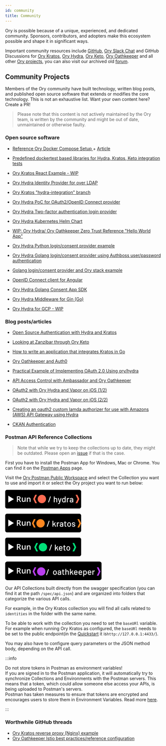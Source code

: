 ```yaml
---
id: community
title: Community
---
```


Ory is possible because of a unique, experienced, and dedicated community.
Sponsors, contributors, and adopters make this ecosystem possible and shape it
in significant ways.

Important community resources include [GitHub](https://github.com/ory),
[Ory Slack Chat](https://slack.ory.sh/) and GitHub Discussions for
[Ory Kratos](https://github.com/ory/kratos/discussions),
[Ory Hydra](https://github.com/ory/hydra/discussions),
[Ory Keto](https://github.com/ory/oathkeeper/discussions),
[Ory Oathkeeper](https://github.com/ory/oathkeeper/discussions) and all other
[Ory projects](https://github.com/ory/meta/discussions), you can also visit our
archived old [forum](https://community.ory.sh/).

## Community Projects

Members of the Ory community have built technology, written blog posts, and
published open source software that extends or modifies the core technology.
This is not an exhaustive list.
 Want your own content here? Create a PR!

> Please note that this content is not actively maintained by the Ory team, is
> written by the community and might be out of date, unmaintained or otherwise
> faulty.

### Open source software

- [Reference Ory Docker Compose Setup ](https://github.com/radekg/ory-reference-compose) +
  [Article](https://gruchalski.com/posts/2021-04-10-ory-reference-docker-compose-and-thoughts-on-the-platform/)
- [Predefined dockertest based libraries for Hydra, Kratos, Keto integration tests](https://github.com/radekg/app-kit-orytest)
- [Ory Kratos React Example - WIP](https://github.com/realStandal/kratos-react-example)
- [Ory Hydra Identity Provider for over LDAP](https://github.com/i-core/werther)
- [Ory Kratos "hydra-integration" branch](https://github.com/ory/kratos-selfservice-ui-node/tree/hydra-integration-2021)
- [Ory Hydra PoC for OAuth2/OpenID Connect provider](https://git.dittberner.info/jan/hydra_oidc_poc)
- [Ory Hydra Two-factor authentication login provider](https://github.com/epandurski/hydra_login2f)
- [Ory Hydra Kubernetes Helm Chart](https://github.com/kubernetes/charts/pull/1022)
- [WIP: Ory Hydra/ Ory Oathkeeper Zero Trust Reference "Hello World App"](https://github.com/JasonCubic/oathkeeper_hydra_reverse_proxy)

- [Ory Hydra Python login/consent provider example](https://github.com/westphahl/hydra-login-consent-python)
- [Ory Hydra Golang login/consent provider using Authboss user/password authentication](https://github.com/nbycomp/login-consent)
- [Golang login/consent provider and Ory stack example](https://github.com/piensa/logico)
- [OpenID Connect client for Angular](https://git.webmeisterei.com/minadmin/js-oidc)
- [Ory Hydra Golang Consent App SDK](https://github.com/janekolszak/idp)
- [Ory Hydra Middleware for Gin (Go)](https://github.com/janekolszak/gin-hydra)
- [Ory Hydra for GCP - WIP](https://github.com/someone1/hydra-gcp)

### Blog posts/articles

- [Open Source Authentication with Hydra and Kratos](https://blog.px.dev/open-source-auth/ossauth/)
- [Looking at Zanzibar through Ory Keto](https://gruchalski.com/posts/2021-04-11-looking-at-zanzibar-through-ory-keto/)
- [How to write an application that integrates Kratos in Go](https://stories.abletech.nz/integrating-third-party-provider-kratos-f5514b53af66)
- [Ory Oathkeeper and Auth0](https://blog.commit.dev/articles/open-source-sundays-building-a-user-management-solution-using-ory-oathkeeper-and-auth0)
- [Practical Example of Implementing OAuth 2.0 Using ory/hydra](https://yusufs.medium.com/practical-example-of-implementing-oauth-2-0-using-ory-hydra-fbaa2765d94f)

- [API Access Control with Ambassador and Ory Oathkeeper](https://blog.getambassador.io/part-2-api-access-control-and-authentication-with-kubernetes-ambassador-and-ory-oathkeeper-q-a-127fa57f6332?utm_content=76739953&utm_medium=social&utm_source=twitter)
- [OAuth2 with Ory Hydra and Vapor on iOS (1/2)](https://medium.com/12plus1/oauth2-with-ory-hydra-vapor-3-and-ios-12-ca0e61c28f5a)
- [OAuth2 with Ory Hydra and Vapor on iOS (2/2)](https://medium.com/12plus1/oauth2-implementation-with-ory-hydra-vapor-3-and-ios-12-d1fe688a5479)
- [Creating an oauth2 custom lamda authorizer for use with Amazons (AWS) API Gateway using Hydra](https://blogs.edwardwilde.com/2017/01/12/creating-an-oauth2-custom-lamda-authorizer-for-use-with-amazons-aws-api-gateway-using-hydra/)
- [CKAN Authentication](https://tech.datopian.com/authentication/#introduction)

### Postman API Reference Collections

> Note that while we try to keep the collections up to date, they might be
> outdated. Please open an [issue](https://github.com/ory/docs/) if that is the
> case.

First you have to install the Postman App for Windows, Mac or Chrome. You can
find it on the [Postman Apps](https://www.getpostman.com/apps) page.

Visit the [Ory Postman Public Workspace](https://www.postman.com/ory-docs) and
select the Collection you want to use and import it or select the Ory project
you want to run below:

[![Run Ory Hydra in Postman](../../static/img/docs/postmanHydra.svg)](https://app.getpostman.com/run-collection/12423954-d820ed2c-b119-44df-8b3e-4f344d8aa03a?action=collection%2Ffork&collection-url=entityId%3D12423954-d820ed2c-b119-44df-8b3e-4f344d8aa03a%26entityType%3Dcollection%26workspaceId%3Dba1e6798-1497-4918-a896-cac2f90d481b)

[![Run Ory Kratos in Postman](../../static/img/docs/postmanKratos.svg)](https://app.getpostman.com/run-collection/12423954-3497f685-0b0b-4075-81a5-14f317d2ad09?action=collection%2Ffork&collection-url=entityId%3D12423954-3497f685-0b0b-4075-81a5-14f317d2ad09%26entityType%3Dcollection%26workspaceId%3Dba1e6798-1497-4918-a896-cac2f90d481b)

[![Run Ory Keto in Postman](../../static/img/docs/postmanKeto.svg)](https://app.getpostman.com/run-collection/12423954-890f43c0-e175-4237-8ec4-64ecd2904f49?action=collection%2Ffork&collection-url=entityId%3D12423954-890f43c0-e175-4237-8ec4-64ecd2904f49%26entityType%3Dcollection%26workspaceId%3Dba1e6798-1497-4918-a896-cac2f90d481b)

[![Run Ory Oathkeeper in Postman](../../static/img/docs/postmanOathkeeper.svg)](https://app.getpostman.com/run-collection/12423954-8c811fa9-6666-499b-b5a6-71d059274dbf?action=collection%2Ffork&collection-url=entityId%3D12423954-8c811fa9-6666-499b-b5a6-71d059274dbf%26entityType%3Dcollection%26workspaceId%3Dba1e6798-1497-4918-a896-cac2f90d481b)

Our API Collections built directly from the swagger specification (you can find
it at the path `/spec/api.json`) and are organized into folders that categorize
the various API calls.

For example, in the Ory Kratos collection you will find all calls related to
`identities` in the folder with the same name.

To be able to work with the collection you need to set the `baseURl` variable.
For example when running Ory Kratos as configured, the `baseURl` needs to be set
to the public endpoint(in the
[Quickstart](https://www.ory.sh/kratos/docs/quickstart) it
is`http://127.0.0.1:4433/`).

You may also have to configure query parameters or the JSON method body,
depending on the API call.

:::info

Do not store tokens in Postman as environment variables!  
If you are signed in to the Postman application, it will automatically try to
synchronize Collections and Environments with the Postman servers. This means
that a token, which could allow someone else access your APIs, is being uploaded
to Postman's servers.  
Postman has taken measures to ensure that tokens are encrypted and encourages
users to store them in Environment Variables. Read more
[here](https://www.postman.com/security).

:::

### Worthwhile GitHub threads

- [Ory Kratos reverse proxy (Nginx) example](https://github.com/ory/kratos/discussions/1049)
- [Ory Oathkeeper Istio best practices/reference configuration](https://github.com/ory/oathkeeper/issues/624)
